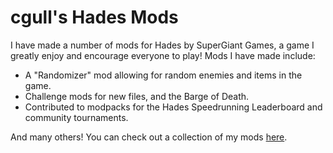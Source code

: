 # cgull's Hades Mods

I have made a number of mods for Hades by SuperGiant Games, a game I greatly enjoy and encourage everyone to play! Mods I have made include:

- A "Randomizer" mod allowing for random enemies and items in the game.
- Challenge mods for new files, and the Barge of Death.
- Contributed to modpacks for the Hades Speedrunning Leaderboard and community tournaments.

And many others! You can check out a collection of my mods [here](https://github.com/cgullsHadesMods).
